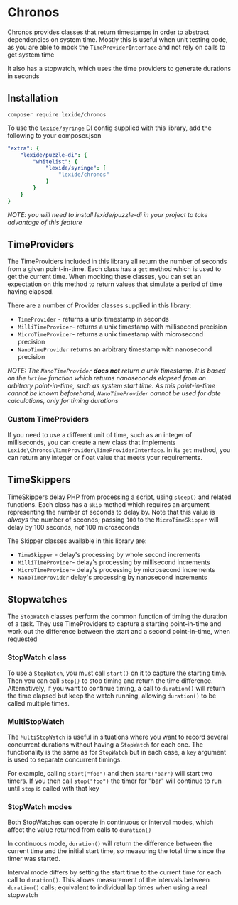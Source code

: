 # Chronos

Chronos provides classes that return timestamps in order to abstract dependencies on system time.
Mostly this is useful when unit testing code, as you are able to mock the `TimeProviderInterface` and not rely on
calls to get system time

It also has a stopwatch, which uses the time providers to generate durations in seconds

## Installation
```
composer require lexide/chronos
```

To use the `lexide/syringe` DI config supplied with this library, add the following to your composer.json

```yaml
"extra": {
    "lexide/puzzle-di": {
        "whitelist": {
            "lexide/syringe": [
                "lexide/chronos"
            ]
        }
    }
}
```

_NOTE: you will need to install lexide/puzzle-di in your project to take advantage of this feature_

## TimeProviders

The TimeProviders included in this library all return the number of seconds from a given point-in-time. Each class has a `get` method which is used to 
get the current time. When mocking these classes, you can set an expectation on this method to return values that 
simulate a period of time having elapsed.

There are a number of Provider classes supplied in this library: 

* `TimeProvider` - returns a unix timestamp in seconds 
* `MilliTimeProvider`- returns a unix timestamp with millisecond precision
* `MicroTimeProvider`- returns a unix timestamp with microsecond precision
* `NanoTimeProvider` returns an arbitrary timestamp with nanosecond precision

_NOTE: The `NanoTimeProvider` **does not** return a unix timestamp. It is based on the `hrtime` function which returns 
nanoseconds elapsed from an arbitrary point-in-time, such as system start time. As this point-in-time cannot be known 
beforehand, `NanoTimeProvider` cannot be used for date calculations, only for timing durations_

### Custom TimeProviders

If you need to use a different unit of time, such as an integer of milliseconds, you can create a new class that 
implements `Lexide\Chronos\TimeProvider\TimeProviderInterface`. In its `get` method, you can return any integer or 
float value that meets your requirements. 

## TimeSkippers

TimeSkippers delay PHP from processing a script, using `sleep()` and related functions. Each class has a `skip` method 
which requires an argument representing the number of seconds to delay by. Note that this value is _always_ the number of 
seconds; passing `100` to the `MicroTimeSkipper` will delay by 100 seconds, _not_ 100 microseconds 

The Skipper classes available in this library are:

* `TimeSkipper` - delay's processing by whole second increments
* `MilliTimeProvider`- delay's processing by millisecond increments
* `MicroTimeProvider`- delay's processing by microsecond increments
* `NanoTimeProvider` delay's processing by nanosecond increments

## Stopwatches

The `StopWatch` classes perform the common function of timing the duration of a task. They use TimeProviders to capture 
a starting point-in-time and work out the difference between the start and a second point-in-time, when requested

### StopWatch class

To use a `StopWatch`, you must call `start()` on it to capture the starting time. Then you can call `stop()` to stop 
timing and return the time difference. Alternatively, if you want to continue timing, a call to `duration()` will return
the time elapsed but keep the watch running, allowing `duration()` to be called multiple times.

### MultiStopWatch

The `MultiStopWatch` is useful in situations where you want to record several concurrent durations without having a
`StopWatch` for each one. The functionality is the same as for `StopWatch` but in each case, a `key` argument is used to
separate concurrent timings.

For example, calling `start("foo")` and then `start("bar")` will start two timers. If you then call `stop("foo")` the 
timer for "bar" will continue to run until `stop` is called with that key

### StopWatch modes

Both StopWatches can operate in continuous or interval modes, which affect the value returned from calls to `duration()`

In continuous mode, `duration()` will return the difference between the current time and the initial start time, so 
measuring the total time since the timer was started.

Interval mode differs by setting the start time to the current time for each call to `duration()`. This allows 
measurement of the intervals between `duration()` calls; equivalent to individual lap times when using a real stopwatch
